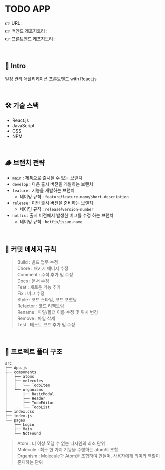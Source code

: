 # TODO APP

👉 URL :  
👉 백엔드 레포지토리 :  
👉 프론트엔드 레포지토리 :

<br>

## 🌱 Intro

일정 관리 애플리케이션 프론트엔드 with React.js

<br>

## 🛠️ 기술 스택

- React.js
- JavaScript
- CSS
- NPM

<br>

## 🪵 브랜치 전략

- `main` : 제품으로 출시될 수 있는 브랜치
- `develop` : 다음 출시 버전을 개발하는 브랜치
- `feature` : 기능을 개발하는 브랜치
  - 네이밍 규칙 : `feature`/`feature-name`/`short-description`
- `release` : 이번 출시 버전을 준비하는 브랜치
  - 네이밍 규칙 : `release`/`version-number`
- `hotfix` : 출시 버전에서 발생한 버그를 수정 하는 브랜치
  - 네이밍 규칙 : `hotfix`/`issue-name`

<br>

## 💬 커밋 메세지 규칙

> Build : 빌드 업무 수정  
> Chore : 패키지 매니저 수정  
> Comment : 주석 추가 및 수정  
> Docs : 문서 수정  
> Feat : 새로운 기능 추가  
> Fix : 버그 수정  
> Style : 코드 스타일, 코드 포맷팅  
> Refactor : 코드 리팩토링  
> Rename : 파일/폴더 이름 수정 및 위치 변경  
> Remove : 파일 삭제  
> Test : 테스트 코드 추가 및 수정

<br>

## 🌳 프로젝트 폴더 구조

```
src
├── App.js
├── components
│   ├── atoms
│   ├── molecules
│   │   └── TodoItem
│   └── organisms
│       ├── BasicModal
│       ├── Header
│       ├── TodoEditor
│       └── TodoList
├── index.css
├── index.js
└── pages
    ├── Login
    ├── Main
    └── NotFound
```

> Atom : 더 이상 쪼갤 수 없는 디자인의 최소 단위  
> Molecule : 최소 한 가지 기능을 수행하는 atom의 조합  
> Organism : Molecule과 Atom을 조합하여 만들며, 사용자에게 의미와 역할이 존재하는 단위
